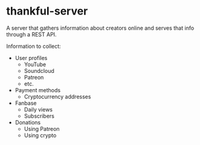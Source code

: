 thankful-server
===============

A server that gathers information about creators online and serves that info through a REST API.

Information to collect:

 - User profiles
   - YouTube
   - Soundcloud
   - Patreon
   - etc.
 - Payment methods
   - Cryptocurrency addresses
 - Fanbase
   - Daily views
   - Subscribers
 - Donations
   - Using Patreon
   - Using crypto
